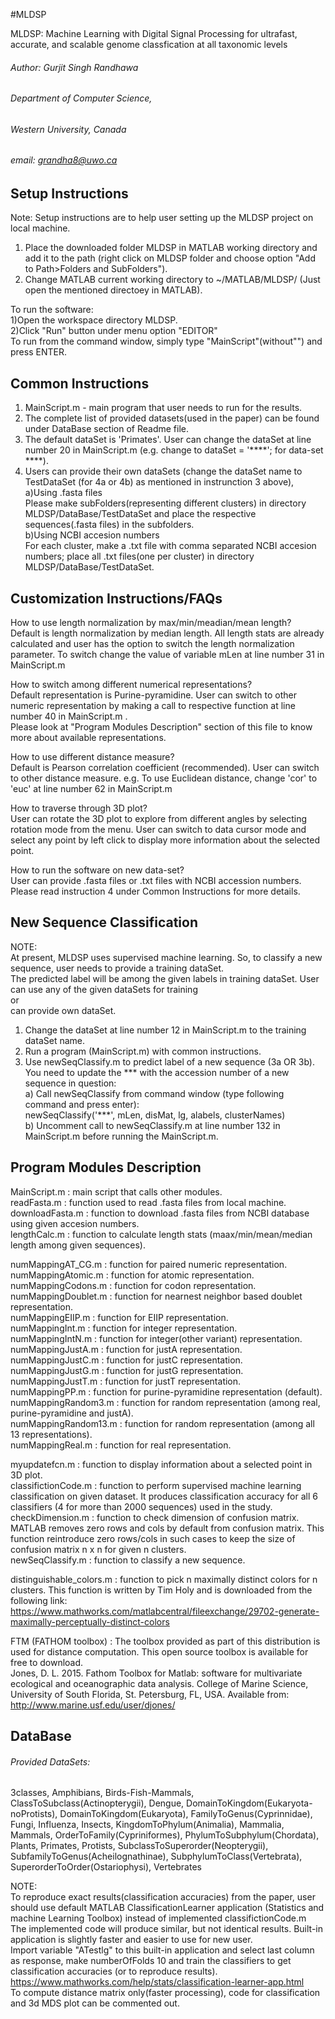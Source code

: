 #MLDSP  

MLDSP: Machine Learning with Digital Signal Processing for ultrafast, accurate, and scalable genome classfication at all taxonomic levels  

###### Author: Gurjit Singh Randhawa   
###### Department of Computer Science,  
###### Western University, Canada   
###### email: grandha8@uwo.ca        



## Setup Instructions    

Note: Setup instructions are to help user setting up the MLDSP project on local machine.  

1) Place the downloaded folder MLDSP in MATLAB working directory and add it to the path (right click on MLDSP folder and choose option "Add to Path>Folders and SubFolders").  
2) Change MATLAB current working directory to ~/MATLAB/MLDSP/ (Just open the mentioned directoey in MATLAB).  

To run the software:  
1)Open the workspace directory MLDSP.  
2)Click "Run" button under menu option "EDITOR"  
To run from the command window, simply type "MainScript"(without"") and press ENTER.  


## Common Instructions  

1) MainScript.m - main program that user needs to run for the results.  
2) The complete list of provided datasets(used in the paper) can be found under DataBase section of Readme file.  
3) The default dataSet is 'Primates'. User can change the dataSet at line number 20 in MainScript.m (e.g. change to dataSet = '****'; for data-set ****).  
4) Users can provide their own dataSets (change the dataSet name to TestDataSet (for 4a or 4b) as mentioned in instrunction 3 above),    
a)Using .fasta files  
Please make subFolders(representing different clusters) in directory MLDSP/DataBase/TestDataSet and place the respective sequences(.fasta files) in the subfolders.   
b)Using NCBI accesion numbers  
For each cluster, make a .txt file with comma separated NCBI accesion numbers; place all .txt files(one per cluster) in directory MLDSP/DataBase/TestDataSet.   


## Customization Instructions/FAQs  

How to use length normalization by max/min/meadian/mean length?  
Default is length normalization by median length. All length stats are already calculated and user has the option to switch the length normalization parameter. To switch change the value of variable mLen at line number 31 in MainScript.m   


How to switch among different numerical representations?  
Default representation is Purine-pyramidine. User can switch to other numeric representation by making a call to respective function at line number 40 in MainScript.m .  
Please look at "Program Modules Description" section of this file to know more about available representations.  

How to use different distance measure?  
Default is Pearson correlation coefficient (recommended). User can switch to other distance measure. e.g. To use Euclidean distance, change 'cor' to 'euc' at line number 62 in MainScript.m    

How to traverse through 3D plot?  
User can rotate the 3D plot to explore from different angles by selecting rotation mode from the menu. User can switch to data cursor mode and select any point by left click to display more information about the selected point.  

How to run the software on new data-set?  
User can provide .fasta files or .txt files with NCBI accession numbers. Please read instruction 4 under Common Instructions for more details.  

## New Sequence Classification  

NOTE:  
At present, MLDSP uses supervised machine learning. So, to classify a new sequence, user needs to provide a training dataSet.   
The predicted label will be among the given labels in training dataSet. User can use any of the given dataSets for training  
 or    
can provide own dataSet.  
1) Change the dataSet at line number 12 in MainScript.m to the training dataSet name.  
2) Run a program (MainScript.m) with common instructions.  
3) Use newSeqClassify.m to predict label of a new sequence (3a OR 3b).   
You need to update the *** with the accession number of a new sequence in question:  
a) Call newSeqClassify from command window (type following command and press enter):  
newSeqClassify('***', mLen, disMat, lg, alabels, clusterNames)   
b) Uncomment call to newSeqClassify.m at line number 132 in MainScript.m before running the MainScript.m.  

##  Program Modules Description   

MainScript.m : main script that calls other modules.  
readFasta.m : function used to read .fasta files from local machine.  
downloadFasta.m : function to download .fasta files from NCBI database using given accesion numbers.  
lengthCalc.m : function to calculate length stats (maax/min/mean/median length among given sequences).  

numMappingAT_CG.m : function for paired numeric representation.  
numMappingAtomic.m : function for atomic representation.  
numMappingCodons.m : function for codon representation.  
numMappingDoublet.m : function for nearnest neighbor based doublet representation.  
numMappingEIIP.m : function for EIIP representation.   
numMappingInt.m : function for integer representation.   
numMappingIntN.m : function for integer(other variant) representation.  
numMappingJustA.m : function for justA representation.  
numMappingJustC.m : function for justC representation.  
numMappingJustG.m : function for justG representation.  
numMappingJustT.m : function for justT representation.  
numMappingPP.m : function for purine-pyramidine representation (default).  
numMappingRandom3.m : function for random representation (among real, purine-pyramidine and justA).  
numMappingRandom13.m : function for random representation (among all 13 representations).  
numMappingReal.m : function for real representation.  

myupdatefcn.m : function to display information about a selected point in 3D plot.  
classifictionCode.m : function to perform supervised machine learning classification on given dataset. It produces classification accuracy for all 6 classifiers (4 for more than 2000 sequences) used in the study.  
checkDimension.m : function to check dimension of confusion matrix. MATLAB removes zero rows and cols by default from confusion matrix. This function reintroduce zero rows/cols in such cases to keep the size of confusion matrix n x n for given n clusters.  
newSeqClassify.m : function to classify a new sequence.  

distinguishable_colors.m : function to pick n maximally distinct colors for n clusters. This function is written by Tim Holy and is downloaded from the following link:  
https://www.mathworks.com/matlabcentral/fileexchange/29702-generate-maximally-perceptually-distinct-colors  

FTM (FATHOM toolbox) : The toolbox provided as part of this distribution is used for distance computation. This open source toolbox is available for free to download.  
Jones, D. L. 2015. Fathom Toolbox for Matlab: software for multivariate ecological and oceanographic data analysis. College of Marine Science, University of South Florida, St. Petersburg, FL, USA. Available from: http://www.marine.usf.edu/user/djones/   


## DataBase   

###### Provided DataSets:  
3classes, Amphibians, Birds-Fish-Mammals, ClassToSubclass(Actinopterygii), Dengue, DomainToKingdom(Eukaryota-noProtists),
DomainToKingdom(Eukaryota), FamilyToGenus(Cyprinnidae), Fungi, Influenza, Insects, KingdomToPhylum(Animalia),
Mammalia, Mammals, OrderToFamily(Cypriniformes), PhylumToSubphylum(Chordata), Plants, Primates, Protists, 
SubclassToSuperorder(Neopterygii), SubfamilyToGenus(Acheilognathinae), SubphylumToClass(Vertebrata),
SuperorderToOrder(Ostariophysi), Vertebrates  

NOTE:   
To reproduce exact results(classification accuracies) from the paper, user should use default MATLAB ClassificationLearner application (Statistics and machine Learning Toolbox) instead of implemented classifictionCode.m  
The implemented code will produce similar, but not identical results. Built-in application is slightly faster and easier to use for new user.   
Import variable "ATestlg" to this built-in application and select last column as response, make numberOfFolds 10 and train the classifiers to get classification accuracies (or to reproduce results).  
https://www.mathworks.com/help/stats/classification-learner-app.html  
To compute distance matrix only(faster processing), code for classification and 3d MDS plot can be commented out.  

